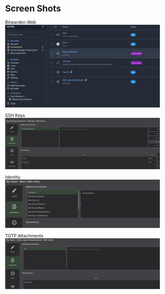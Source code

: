# Screen Shots

Bitwarden Web
![Bitwarden Web](./Screenshot_webvault.png "Bitwarden Web")

SSH Keys
![SSH KEY](./Screenshot_ssh_key.png "SSH KEY")

Identity
![Identity](./Screenshot_identity.png "Identity")

TOTP Attachments
![TOTP Attachments](./Screenshot_totp_attachemnt.png "TOTP Attachments")

